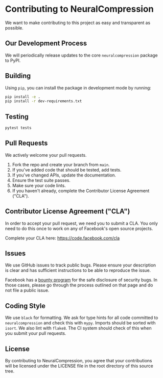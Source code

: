 # Contributing to NeuralCompression

We want to make contributing to this project as easy and transparent as
possible.

## Our Development Process

We will periodically release updates to the core `neuralcompression` package to
PyPI.

## Building

Using `pip`, you can install the package in development mode by running:

```sh
pip install -e .
pip install -r dev-requirements.txt
```

## Testing

```sh
pytest tests
```

## Pull Requests

We actively welcome your pull requests.

1. Fork the repo and create your branch from `main`.
2. If you've added code that should be tested, add tests.
3. If you've changed APIs, update the documentation.
4. Ensure the test suite passes.
5. Make sure your code lints.
6. If you haven't already, complete the Contributor License Agreement ("CLA").

## Contributor License Agreement ("CLA")

In order to accept your pull request, we need you to submit a CLA. You only need
to do this once to work on any of Facebook's open source projects.

Complete your CLA here: <https://code.facebook.com/cla>

## Issues

We use GitHub issues to track public bugs. Please ensure your description is
clear and has sufficient instructions to be able to reproduce the issue.

Facebook has a [bounty program](https://www.facebook.com/whitehat/) for the safe
disclosure of security bugs. In those cases, please go through the process
outlined on that page and do not file a public issue.

## Coding Style

We use `black` for formatting. We ask for type hints for all code committed to
`neuralcompression` and check this with `mypy`. Imports should be sorted with
`isort`. We also lint with `flake8`. The CI system should check of this when
you submit your pull requests.

## License

By contributing to NeuralCompression, you agree that your contributions will be
licensed under the LICENSE file in the root directory of this source tree.
